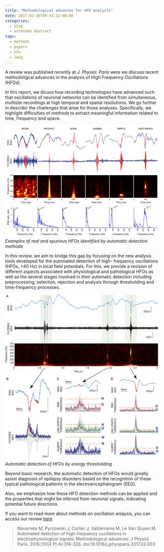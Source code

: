 ```yaml
---
title: "Methodological advances for HFO analysis"
date: 2017-02-26T09:41:11-08:00
categories:
  - blog
  - extended abstract
tags:
  - methods
  - papers
  - hfo
  - ieeg
---
```


A review was published recently at *J. Physiol. Paris* were we discuss recent methodoligcal advances in the analysis of High Frequency Oscillations (HFOs).

In this report, we dicuss how  recording technologies have advanced such that oscillations of neuronal networks can be identified from simultaneous, multisite recordings at high temporal and spatial resolutions. We go further in describir the challenges that arise for those analyses. Specifically, we highlight difficulties of methods to extract meaningful information related to time, frequency and space.

![Example of HFO detections](\assets\post_pictures\2017-02-26_hfoMethods_detections.png "Example of HFO detections")
*Examples of real and spurious HFOs identified by automatic detection methods*

In this review, we aim to bridge this gap by focusing on the new analysis tools developed for the automated detection of high- frequency oscillations (HFOs, >40 Hz) in local field potentials. For this, we provide a revision of different aspects associated with physiological and pathological HFOs as well as the several stages involved in their automatic detection including preprocessing, selection, rejection and analysis through thresholding and time-frequency processes. 


![Energy thresholding for HFO detection](\assets\post_pictures\2017-02-26_hfoMethods_thresholding.png "hfoMethods_thresholding")
*Automatic detection of HFOs by energy thresholding*

Beyond basic research, the automatic detection of HFOs would greatly assist diagnosis of epilepsy disorders based on the recognition of these typical pathological patterns in the electroencephalogram (EEG). 

Also, we emphasize how these HFO detection methods can be applied and the properties that might be inferred from neuronal signals, indicating potential future directions.

If you want to read more about methods on oscillation anlaysis, you can access our review [here](https://www.sciencedirect.com/science/article/pii/S0928425717300074?via%3Dihub)

> Navarrete M, Pyrzowski J, Corlier J, Valderrama M, Le Van Quyen M. Automated detection of high-frequency oscillations in electrophysiological signals: Methodological advances. J Physiol Paris. 2016;110(4 Pt A):316-326. doi:10.1016/j.jphysparis.2017.02.003



